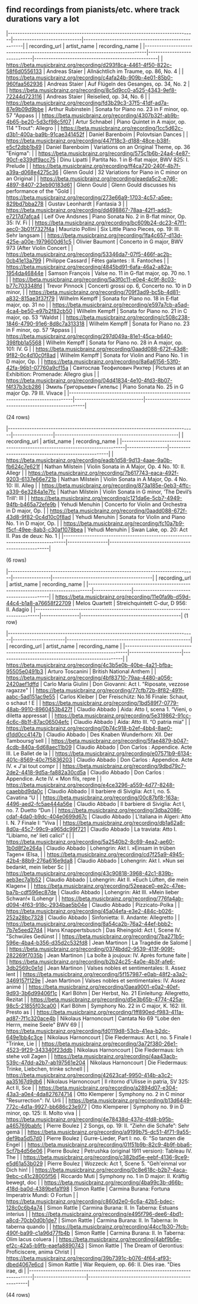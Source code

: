 ## find recordings from pianists/etc. where track durations vary a lot

|-------------------------------------------------------------------------------|-----------------------------|----------------------------------------------------|
|                                 recording_url                                 |         artist_name         |                   recording_name                   |
|-------------------------------------------------------------------------------|-----------------------------|----------------------------------------------------|
| <https://beta.musicbrainz.org/recording/d293f8ca-4461-4f50-822c-58f6d0556133> | Andreas Staier              | Allnächtlich im Traume, op. 86, No. 4              |
| <https://beta.musicbrainz.org/recording/c4afa24b-909b-4e01-85b0-960faa562936> | Andreas Staier              | Auf Flügeln des Gesanges, op. 34, No. 2            |
| <https://beta.musicbrainz.org/recording/8c5d9cc0-a525-4343-9ef8-72244d723116> | Andreas Staier              | Reiselied, op. 34, No. 6                           |
| <https://beta.musicbrainz.org/recording/fd3b29c3-37f5-41df-ad7a-87e9b09d9bbe> | Arthur Rubinstein           | Sonata for Piano no. 23 in F minor, op. 57 "Appass |
| <https://beta.musicbrainz.org/recording/4307b32f-ab9b-4b65-be20-5d3cf98c5f07> | Artur Schnabel              | Piano Quintet in A major, op. 114 "Trout": Allegro |
| <https://beta.musicbrainz.org/recording/1cc5d62c-d3b1-400a-ba9b-91cae341452f> | Daniel Barenboim            | Polovtsian Dances                                  |
| <https://beta.musicbrainz.org/recording/447f18c3-d188-48ce-b38f-e5cf2dbb1b49> | Daniel Barenboim            | Variations on an Original Theme, op. 36 "Enigma":  |
| <https://beta.musicbrainz.org/recording/575c1b6b-24a4-4e87-90cf-e339df9acc75> | Dinu Lipatti                | Partita No. 1 in B-flat major, BWV 825: I. Prelude |
| <https://beta.musicbrainz.org/recording/ff4ca720-240f-4b7f-a39a-d068e4275c36> | Glenn Gould                 | 32 Variations for Piano in C minor on an Original  |
| <https://beta.musicbrainz.org/recording/eaeda5c2-e7d6-4897-8407-23eb90183d61> | Glenn Gould                 | Glenn Gould discusses his performance of the "Gold |
| <https://beta.musicbrainz.org/recording/273e66a9-1703-4c57-a5ee-829bd7bba278> | Gustav Leonhardt            | Fantasia 3                                         |
| <https://beta.musicbrainz.org/recording/dd498867-78aa-42f1-add3-e7217d7afca4> | Leif Ove Andsnes            | Piano Sonata No. 2 in B-flat minor, Op. 35: IV. Fi |
| <https://beta.musicbrainz.org/recording/bc609b24-dc23-47f1-aec0-3b01f7327f4a> | Maurizio Pollini            | Six Little Piano Pieces, op. 19: III. Sehr langsam |
| <https://beta.musicbrainz.org/recording/1fa4c657-d13d-425e-a00e-1979600d61c5> | Olivier Baumont             | Concerto in G major, BWV 973 (After Violin Concert |
| <https://beta.musicbrainz.org/recording/53346da7-07f5-466f-ac2b-0cb41e13a799> | Philippe Cassard            | Fêtes galantes : II. Fantoches                     |
| <https://beta.musicbrainz.org/recording/4845bd91-6afa-46a2-a82a-1954da46844e> | Samson François             | Valse no. 11 in G-flat major, op. 70 no. 1         |
| <https://beta.musicbrainz.org/recording/5a3f0c11-e0e4-4c9f-8c03-b77c703348fd> | Trevor Pinnock              | Concerti grossi op. 6, Concerto no. 10 in D minor, |
| <https://beta.musicbrainz.org/recording/709f3ad9-bc5b-4d81-a832-815ae3f37f79> | Wilhelm Kempff              | Sonata for Piano no. 18 in E‐flat major, op. 31 no |
| <https://beta.musicbrainz.org/recording/e597a7cb-a5ad-4ca4-be50-e97b2f82cb50> | Wilhelm Kempff              | Sonata for Piano no. 21 in C major, op. 53 “Waldst |
| <https://beta.musicbrainz.org/recording/c508c238-1846-4790-91e6-8d8c7a313318> | Wilhelm Kempff              | Sonata for Piano no. 23 in F minor, op. 57 “Appass |
| <https://beta.musicbrainz.org/recording/297d049a-81e1-45ca-b640-398fbb1a5568> | Wilhelm Kempff              | Sonata for Piano no. 28 in A major, op. 101: IV. G |
| <https://beta.musicbrainz.org/recording/0aadd088-672f-43d8-9f82-0c4d10c0f8ad> | Wilhelm Kempff              | Sonata for Violin and Piano No. 1 in D major, Op.  |
| <https://beta.musicbrainz.org/recording/8a6a6156-53f0-42fa-96b1-07760a9cf15a> | Святослав Теофилович Рихтер | Pictures at an Exhibition: Promenade: Allegro gius |
| <https://beta.musicbrainz.org/recording/04d41834-4e10-4fd3-8b07-f4f37b3cb286> | Эмиль Григорьевич Гилельс   | Piano Sonata No. 25 in G major Op. 79 III. Vivace  |
|-------------------------------------------------------------------------------|-----------------------------|----------------------------------------------------|

(24 rows)

|-------------------------------------------------------------------------------|-----------------|----------------------------------------------------|
|                                 recording_url                                 |   artist_name   |                   recording_name                   |
|-------------------------------------------------------------------------------|-----------------|----------------------------------------------------|
| <https://beta.musicbrainz.org/recording/eadb1d58-9d13-4aae-9a0b-fb624c7e621f> | Nathan Milstein | Violin Sonata in A Major, Op. 4 No. 10: II. Allegr |
| <https://beta.musicbrainz.org/recording/7b617743-eaca-492f-9203-6137e66e721b> | Nathan Milstein | Violin Sonata in A Major, Op. 4 No. 10: III. Alleg |
| <https://beta.musicbrainz.org/recording/873a185e-0eb3-4ffc-a339-6e3284a1e7fc> | Nathan Milstein | Violin Sonata in G minor, ’The Devil’s Trill’: III |
| <https://beta.musicbrainz.org/recording/c121da6e-5cb7-4949-94fb-b465a72efe9b> | Yehudi Menuhin  | Concerto for Violin and Orchestra in D major, Op.  |
| <https://beta.musicbrainz.org/recording/0aadd088-672f-43d8-9f82-0c4d10c0f8ad> | Yehudi Menuhin  | Sonata for Violin and Piano No. 1 in D major, Op.  |
| <https://beta.musicbrainz.org/recording/fc10a7b9-f5cf-49ee-8ab3-c30af1078bea> | Yehudi Menuhin  | Swan Lake, op. 20: Act II. Pas de deux: No. 1      |
|-------------------------------------------------------------------------------|-----------------|----------------------------------------------------|

(6 rows)

|-------------------------------------------------------------------------------|----------------|------------------------------------------|
|                                 recording_url                                 |  artist_name   |              recording_name              |
|-------------------------------------------------------------------------------|----------------|------------------------------------------|
| <https://beta.musicbrainz.org/recording/11e0fa9b-d59d-44c4-b1a8-a76658f22709> | Melos Quartett | Streichquintett C-dur, D 956: II. Adagio |
|-------------------------------------------------------------------------------|----------------|------------------------------------------|
(1 row)

|-------------------------------------------------------------------------------|----------------------|----------------------------------------------------|
|                                 recording_url                                 |     artist_name      |                   recording_name                   |
|-------------------------------------------------------------------------------|----------------------|----------------------------------------------------|
| <https://beta.musicbrainz.org/recording/4c3b5e0b-40be-4a21-bfba-95505e0491b3> | Arturo Toscanini     | British National Anthem                            |
| <https://beta.musicbrainz.org/recording/4bf83710-79aa-4480-a056-2420aef1dffd> | Carlo Maria Giulini  | Don Giovanni: Act I. "Riposate, vezzose ragazze"   |
| <https://beta.musicbrainz.org/recording/77cfb72b-8f82-491f-aabc-5ad151ac9e55> | Carlos Kleiber       | Der Freischütz: No.16 Finale: Schaut, o schaut ! E |
| <https://beta.musicbrainz.org/recording/1bd589f7-0779-48ab-9910-8960453b427f> | Claudio Abbado       | Aida: Atto I, scena 1. “Vieni, o diletta appressat |
| <https://beta.musicbrainz.org/recording/5e319862-91cc-4c6c-8b1f-87ac06504efc> | Claudio Abbado       | Aida: Atto III. “O patria mia”                     |
| <https://beta.musicbrainz.org/recording/0b74c918-b2ef-4bb4-8ae0-d1dd0cc4147b> | Claudio Abbado       | Des Knaben Wunderhorn: XII. Der Tamboursg'sell     |
| <https://beta.musicbrainz.org/recording/5fae4879-b047-4cdb-840a-6d68aec11b09> | Claudio Abbado       | Don Carlos : Appendice. Acte III. Le Ballet de la  |
| <https://beta.musicbrainz.org/recording/e07571b9-6134-401c-8569-40c7f5836203> | Claudio Abbado       | Don Carlos : Appendice. Acte IV. « J'ai tout compr |
| <https://beta.musicbrainz.org/recording/9dbd79c7-2de2-4418-9d5a-fa882a30cd5a> | Claudio Abbado       | Don Carlos : Appendice. Acte IV. « Mon fils, repre |
| <https://beta.musicbrainz.org/recording/e4ce3296-a559-4d77-8248-caaebbd9da0c> | Claudio Abbado       | Il barbiere di Siviglia: Act I, no. 5. Cavatina “U |
| <https://beta.musicbrainz.org/recording/00c87bf8-163a-4496-aed2-fc5ae444a56e> | Claudio Abbado       | Il barbiere di Siviglia: Act I, no. 7. Duetto “Dun |
| <https://beta.musicbrainz.org/recording/3dba2086-cdaf-4da0-b9dc-404e0699d67c> | Claudio Abbado       | L'italiana in Algeri: Atto I. N. 7 Finale I: “Viva |
| <https://beta.musicbrainz.org/recording/db1a62a8-8d0a-45c7-99c9-a965dc99f721> | Claudio Abbado       | La traviata: Atto I. “Libiamo, ne' lieti calici” ( |
| <https://beta.musicbrainz.org/recording/5a2540b2-8c69-4ea2-ae60-1b0d8f2e264a> | Claudio Abbado       | Lohengrin: Akt I. »Einsam in trüben Tagen« (Elsa,  |
| <https://beta.musicbrainz.org/recording/cd7f25a9-4945-42b4-88b9-276a616e9da8> | Claudio Abbado       | Lohengrin: Akt I. »Nun sei bedankt, mein lieber Sc |
| <https://beta.musicbrainz.org/recording/43c90818-3968-42c1-839b-aeb3ec7a1b52> | Claudio Abbado       | Lohengrin: Akt II. »Euch Lüften, die mein Klagen«  |
| <https://beta.musicbrainz.org/recording/52eeace0-ee2c-47ee-ba7b-cdf596ec87de> | Claudio Abbado       | Lohengrin: Akt III. »Mein lieber Schwan!« (Lohengr |
| <https://beta.musicbrainz.org/recording/776fa4ab-d094-4f63-918c-2934bae5b04e> | Claudio Abbado       | Pizzicato-Polka                                    |
| <https://beta.musicbrainz.org/recording/45a04efa-e3e2-484c-b026-252a28bc7328> | Claudio Abbado       | Sinfonietta: II. Andante: Allegretto               |
| <https://beta.musicbrainz.org/recording/8a54ca2b-76a2-44ef-bbb2-7b7e5eed27d4> | Hans Knappertsbusch  | Das Rheingold: Act I, Scene IV. "Schwüles Gedünst  |
| <https://beta.musicbrainz.org/recording/7ba271b5-596e-4ba4-b356-d35d2c532fd8> | Jean Martinon        | La Tragédie de Salomé                              |
| <https://beta.musicbrainz.org/recording/0374bdd2-9539-413f-909f-282269f7035b> | Jean Martinon        | La boîte à joujoux: IV. Après fortune faite        |
| <https://beta.musicbrainz.org/recording/b2b24c25-4a0e-4b3f-afe6-3db2569c0e1d> | Jean Martinon        | Valses nobles et sentimentales: II. Assez lent     |
| <https://beta.musicbrainz.org/recording/5f157987-e0ab-48f2-a3a2-3469157f129e> | Jean Martinon        | Valses nobles et sentimentales: IV. Assez animé    |
| <https://beta.musicbrainz.org/recording/0aea9001-e0a2-40ef-9d93-3b6d99406f1c> | Karl Böhm            | Der Herbst, No. 21 Einleitung: Allegretto, Rezitat |
| <https://beta.musicbrainz.org/recording/d5e3b65b-4774-425a-98c5-21855f03ca00> | Karl Böhm            | Symphony No. 22 in C major, K. 162: III. Presto as |
| <https://beta.musicbrainz.org/recording/1ff890ed-f983-411a-ad87-7f1c320ace4b> | Nikolaus Harnoncourt | Cantata No 69 "Lobe den Herrn, meine Seele" BWV 69 |
| <https://beta.musicbrainz.org/recording/fd0119d8-53cb-41ea-b2dc-649e1bb4c3ce> | Nikolaus Harnoncourt | Die Fledermaus: Act I, no. 5 Finale I "Trinke, Lie |
| <https://beta.musicbrainz.org/recording/3a72f380-26e1-4523-9f29-343340f23ddb> | Nikolaus Harnoncourt | Die Fledermaus: Ich stehe voll Zagen               |
| <https://beta.musicbrainz.org/recording/4aa43acb-539c-47dd-a2b7-ab197561e204> | Nikolaus Harnoncourt | Die Fledermaus: Trinke, Liebchen, trinke schnell   |
| <https://beta.musicbrainz.org/recording/42623caf-9950-414b-a3c2-aa35167d9db6> | Nikolaus Harnoncourt | Il ritorno d'Ulisse in patria, SV 325: Act II, Sce |
| <https://beta.musicbrainz.org/recording/a2894d07-e304-43a3-a0e4-4da827674714> | Otto Klemperer       | Symphony no. 2 in C minor "Resurrection": IV. Urli |
| <https://beta.musicbrainz.org/recording/b13d6449-772c-4d1a-9927-bb686c23e977> | Otto Klemperer       | Symphony no. 9 in D minor, op. 125: II. Molto viva |
| <https://beta.musicbrainz.org/recording/4e78438d-437d-4fd8-b95b-a465769babfc> | Pierre Boulez        | 2 Songs, op. 19: II. “Ziehn die Schafe”: Sehr gemä |
| <https://beta.musicbrainz.org/recording/a9199b75-dc51-4f71-9a55-def9ba5d57d0> | Pierre Boulez        | Gurre-Lieder, Part I: no. 6: "So tanzen die Engel  |
| <https://beta.musicbrainz.org/recording/01f51b9b-82c9-4b9f-bba6-5cf7b4d56e06> | Pierre Boulez        | Petrushka (original 1911 version): Tableau IV. The |
| <https://beta.musicbrainz.org/recording/c382bd5e-eebf-4136-9ce9-e5d61a53b029> | Pierre Boulez        | Wozzeck: Act 1, Scene 5. "Geh'einmal vor Dich hin! |
| <https://beta.musicbrainz.org/recording/0c8e618c-b2b7-4aca-9ebc-c41c28005f56> | Riccardo Muti        | Symphony no. 1 in D major: II. Kräftig bewegt, doc |
| <https://beta.musicbrainz.org/recording/4ba99c3b-d66b-418d-ba0d-4389befa1f98> | Simon Rattle         | Carmina Burana: Fortuna Imperatrix Mundi: O Fortun |
| <https://beta.musicbrainz.org/recording/c860d2e0-6c6a-42b5-bdec-128c0c6b4a74> | Simon Rattle         | Carmina Burana: II. In Taberna: Estuans interius   |
| <https://beta.musicbrainz.org/recording/e495f796-dee6-4bd1-a8cd-70cb0d0b1de7> | Simon Rattle         | Carmina Burana: II. In Taberna: In taberna quando  |
| <https://beta.musicbrainz.org/recording/44cc1b30-7fcb-490f-ba99-c1a96d77fb4b> | Simon Rattle         | Carmina Burana: II. In Taberna: Olim lacus coluera |
| <https://beta.musicbrainz.org/recording/4abf9b5e-ef2c-42a5-b9fb-eaefa8890743> | Simon Rattle         | The Dream of Gerontius: Proficiscere, anima Christ |
| <https://beta.musicbrainz.org/recording/39b7391c-b076-4f64-af93-dbed4067e6cd> | Simon Rattle         | War Requiem, op. 66: II. Dies irae. "Dies irae, di |
|-------------------------------------------------------------------------------|----------------------|----------------------------------------------------|

(44 rows)

